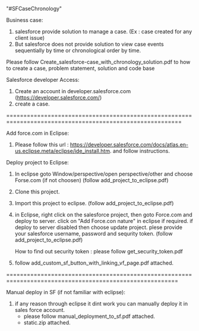 "#SFCaseChronology"

Business case:

1. salesforce provide solution to manage a case. (Ex : case created for any client issue)
2. But salesforce does not provide solution to view case events sequentially by time 
   or chronological order  by time.

Please follow Create_salesforce-case_with_chronology_solution.pdf to how to create a case, problem statement, solution and code base

Salesforce developer Access:
 1. Create an account in developer.salesforce.com (https://developer.salesforce.com/)
 2. create a case.

=========================================================================================================

Add force.com in Eclipse:
   1. Please follow this url : https://developer.salesforce.com/docs/atlas.en-us.eclipse.meta/eclipse/ide_install.htm.
   and follow instructions.
   
Deploy project to Eclipse:
   
1. In eclipse goto Window/perspective/open perspective/other and choose Forse.com (if not choosen) (follow add_project_to_eclipse.pdf)
2. Clone this project.
3. Import this project to eclipse. (follow add_project_to_eclipse.pdf)
4. in Eclipse, right click on the salesforce project, then goto Force.com and deploy to server.
   click on "Add Force.con nature" in eclipse if required. if deploy to server disabled then choose update project.
   plese provide your salesforce  username, password and sequrity token. (follow add_project_to_eclipse.pdf)
   
   How to find out security token :
      please follow get_security_token.pdf
5. follow add_custom_sf_button_with_linking_vf_page.pdf attached.

========================================================================================================

Manual deploy  in SF (if not familiar with eclipse):

1. if any reason through eclipse it dint work you can manually deploy it in sales force account.
   - please follow manual_deployment_to_sf.pdf attached.
   - static.zip attached.


  
